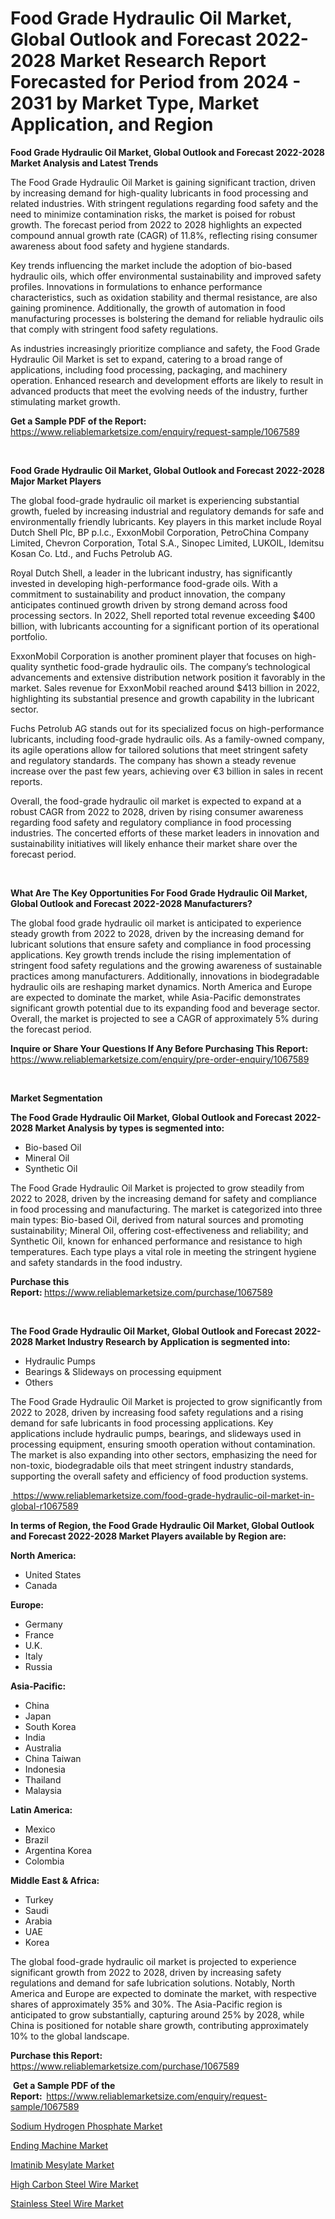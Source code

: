 <p><h1>Food Grade Hydraulic Oil Market, Global Outlook and Forecast 2022-2028 Market Research Report Forecasted for Period from 2024 -  2031 by Market Type, Market Application, and Region</h1></p><p><strong>Food Grade Hydraulic Oil Market, Global Outlook and Forecast 2022-2028 Market Analysis and Latest Trends</strong></p>
<p><p>The Food Grade Hydraulic Oil Market is gaining significant traction, driven by increasing demand for high-quality lubricants in food processing and related industries. With stringent regulations regarding food safety and the need to minimize contamination risks, the market is poised for robust growth. The forecast period from 2022 to 2028 highlights an expected compound annual growth rate (CAGR) of 11.8%, reflecting rising consumer awareness about food safety and hygiene standards.</p><p>Key trends influencing the market include the adoption of bio-based hydraulic oils, which offer environmental sustainability and improved safety profiles. Innovations in formulations to enhance performance characteristics, such as oxidation stability and thermal resistance, are also gaining prominence. Additionally, the growth of automation in food manufacturing processes is bolstering the demand for reliable hydraulic oils that comply with stringent food safety regulations.</p><p>As industries increasingly prioritize compliance and safety, the Food Grade Hydraulic Oil Market is set to expand, catering to a broad range of applications, including food processing, packaging, and machinery operation. Enhanced research and development efforts are likely to result in advanced products that meet the evolving needs of the industry, further stimulating market growth.</p></p>
<p><strong>Get a Sample PDF of the Report:&nbsp;</strong> <a href="https://www.reliablemarketsize.com/enquiry/request-sample/1067589">https://www.reliablemarketsize.com/enquiry/request-sample/1067589</a></p>
<p>&nbsp;</p>
<p><strong>Food Grade Hydraulic Oil Market, Global Outlook and Forecast 2022-2028 Major Market Players</strong></p>
<p><p>The global food-grade hydraulic oil market is experiencing substantial growth, fueled by increasing industrial and regulatory demands for safe and environmentally friendly lubricants. Key players in this market include Royal Dutch Shell Plc, BP p.l.c., ExxonMobil Corporation, PetroChina Company Limited, Chevron Corporation, Total S.A., Sinopec Limited, LUKOIL, Idemitsu Kosan Co. Ltd., and Fuchs Petrolub AG.</p><p>Royal Dutch Shell, a leader in the lubricant industry, has significantly invested in developing high-performance food-grade oils. With a commitment to sustainability and product innovation, the company anticipates continued growth driven by strong demand across food processing sectors. In 2022, Shell reported total revenue exceeding $400 billion, with lubricants accounting for a significant portion of its operational portfolio.</p><p>ExxonMobil Corporation is another prominent player that focuses on high-quality synthetic food-grade hydraulic oils. The company’s technological advancements and extensive distribution network position it favorably in the market. Sales revenue for ExxonMobil reached around $413 billion in 2022, highlighting its substantial presence and growth capability in the lubricant sector.</p><p>Fuchs Petrolub AG stands out for its specialized focus on high-performance lubricants, including food-grade hydraulic oils. As a family-owned company, its agile operations allow for tailored solutions that meet stringent safety and regulatory standards. The company has shown a steady revenue increase over the past few years, achieving over €3 billion in sales in recent reports.</p><p>Overall, the food-grade hydraulic oil market is expected to expand at a robust CAGR from 2022 to 2028, driven by rising consumer awareness regarding food safety and regulatory compliance in food processing industries. The concerted efforts of these market leaders in innovation and sustainability initiatives will likely enhance their market share over the forecast period.</p></p>
<p>&nbsp;</p>
<p><strong>What Are The Key Opportunities For Food Grade Hydraulic Oil Market, Global Outlook and Forecast 2022-2028 Manufacturers?</strong></p>
<p><p>The global food grade hydraulic oil market is anticipated to experience steady growth from 2022 to 2028, driven by the increasing demand for lubricant solutions that ensure safety and compliance in food processing applications. Key growth trends include the rising implementation of stringent food safety regulations and the growing awareness of sustainable practices among manufacturers. Additionally, innovations in biodegradable hydraulic oils are reshaping market dynamics. North America and Europe are expected to dominate the market, while Asia-Pacific demonstrates significant growth potential due to its expanding food and beverage sector. Overall, the market is projected to see a CAGR of approximately 5% during the forecast period.</p></p>
<p><strong>Inquire or Share Your Questions If Any Before Purchasing This Report:</strong> <a href="https://www.reliablemarketsize.com/enquiry/pre-order-enquiry/1067589">https://www.reliablemarketsize.com/enquiry/pre-order-enquiry/1067589</a></p>
<p>&nbsp;</p>
<p><strong>Market Segmentation</strong></p>
<p><strong>The Food Grade Hydraulic Oil Market, Global Outlook and Forecast 2022-2028 Market Analysis by types is segmented into:</strong></p>
<p><ul><li>Bio-based Oil</li><li>Mineral Oil</li><li>Synthetic Oil</li></ul></p>
<p><p>The Food Grade Hydraulic Oil Market is projected to grow steadily from 2022 to 2028, driven by the increasing demand for safety and compliance in food processing and manufacturing. The market is categorized into three main types: Bio-based Oil, derived from natural sources and promoting sustainability; Mineral Oil, offering cost-effectiveness and reliability; and Synthetic Oil, known for enhanced performance and resistance to high temperatures. Each type plays a vital role in meeting the stringent hygiene and safety standards in the food industry.</p></p>
<p><strong>Purchase this Report:&nbsp;</strong><a href="https://www.reliablemarketsize.com/purchase/1067589">https://www.reliablemarketsize.com/purchase/1067589</a></p>
<p>&nbsp;</p>
<p><strong>The Food Grade Hydraulic Oil Market, Global Outlook and Forecast 2022-2028 Market Industry Research by Application is segmented into:</strong></p>
<p><ul><li>Hydraulic Pumps</li><li>Bearings & Slideways on processing equipment</li><li>Others</li></ul></p>
<p><p>The Food Grade Hydraulic Oil Market is projected to grow significantly from 2022 to 2028, driven by increasing food safety regulations and a rising demand for safe lubricants in food processing applications. Key applications include hydraulic pumps, bearings, and slideways used in processing equipment, ensuring smooth operation without contamination. The market is also expanding into other sectors, emphasizing the need for non-toxic, biodegradable oils that meet stringent industry standards, supporting the overall safety and efficiency of food production systems.</p></p>
<p><a href="https://www.reliablemarketsize.com/food-grade-hydraulic-oil-market-in-global-r1067589">&nbsp;https://www.reliablemarketsize.com/food-grade-hydraulic-oil-market-in-global-r1067589</a></p>
<p><strong>In terms of Region, the Food Grade Hydraulic Oil Market, Global Outlook and Forecast 2022-2028 Market Players available by Region are:</strong></p>
<p>
    <p> <strong> North America: </strong>
        <ul>
            <li>United States</li>
            <li>Canada</li>
        </ul>
        </p> 
    <p> <strong> Europe: </strong>
        <ul>
            <li>Germany</li>
            <li>France</li>
            <li>U.K.</li>
            <li>Italy</li>
            <li>Russia</li>
        </ul>
        </p> 
    <p> <strong> Asia-Pacific: </strong>
        <ul>
            <li>China</li>
            <li>Japan</li>
            <li>South Korea</li>
            <li>India</li>
            <li>Australia</li>
            <li>China Taiwan</li>
            <li>Indonesia</li>
            <li>Thailand</li>
            <li>Malaysia</li>
        </ul>
        </p> 
    <p> <strong> Latin America: </strong>
        <ul>
            <li>Mexico</li>
            <li>Brazil</li>
            <li>Argentina Korea</li>
            <li>Colombia</li>
        </ul>
        </p> 
    <p> <strong> Middle East & Africa: </strong>
        <ul>
            <li>Turkey</li>
            <li>Saudi</li>
            <li>Arabia</li>
            <li>UAE</li>
            <li>Korea</li>
        </ul>
    </p>
    </p>
<p><p>The global food-grade hydraulic oil market is projected to experience significant growth from 2022 to 2028, driven by increasing safety regulations and demand for safe lubrication solutions. Notably, North America and Europe are expected to dominate the market, with respective shares of approximately 35% and 30%. The Asia-Pacific region is anticipated to grow substantially, capturing around 25% by 2028, while China is positioned for notable share growth, contributing approximately 10% to the global landscape.</p></p>
<p><strong>Purchase this Report: </strong><a href="https://www.reliablemarketsize.com/purchase/1067589">https://www.reliablemarketsize.com/purchase/1067589</a></p>
<p>&nbsp;<strong>Get a Sample PDF of the Report:&nbsp;&nbsp;</strong><a href="https://www.reliablemarketsize.com/enquiry/request-sample/1067589">https://www.reliablemarketsize.com/enquiry/request-sample/1067589</a></p>
<p><strong></strong></p>
<p><p><a href="https://medium.com/@samirmayert184/the-sodium-hydrogen-phosphate-market-prioritizes-cost-control-and-efficiency-enhancement-dd80bd62df0c">Sodium Hydrogen Phosphate Market</a></p><p><a href="https://www.linkedin.com/pulse/driving-market-forces-ending-machine-trends-future-forecasts-n07je?trackingId=H7psGx27TnOos0zMmMXUgw%3D%3D">Ending Machine Market</a></p><p><a href="https://medium.com/@borisfisher1942/the-market-for-imatinib-mesylate-market-is-examined-in-this-report-along-with-the-factors-that-e1411460bff7">Imatinib Mesylate Market</a></p><p><a href="https://issuu.com/reportprime-2/docs/high-carbon-steel-wire-market-size-_e0405d32f4a055">High Carbon Steel Wire Market</a></p><p><a href="https://issuu.com/reportprime-2/docs/stainless-steel-wire-market-size-20_a972d5d9b95b74">Stainless Steel Wire Market</a></p></p>